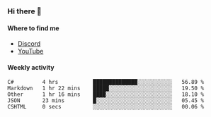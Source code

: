 ### Hi there 👋

#### Where to find me

- [Discord](https://spelos.net/discord)
- [YouTube](https://spelos.net/youtube)

#### Weekly activity

<!--START_SECTION:waka-->
```text
C#         4 hrs           ██████████████░░░░░░░░░░░   56.89 % 
Markdown   1 hr 22 mins    █████░░░░░░░░░░░░░░░░░░░░   19.50 % 
Other      1 hr 16 mins    ████░░░░░░░░░░░░░░░░░░░░░   18.10 % 
JSON       23 mins         █░░░░░░░░░░░░░░░░░░░░░░░░   05.45 % 
CSHTML     0 secs          ░░░░░░░░░░░░░░░░░░░░░░░░░   00.06 %
```
<!--END_SECTION:waka-->
